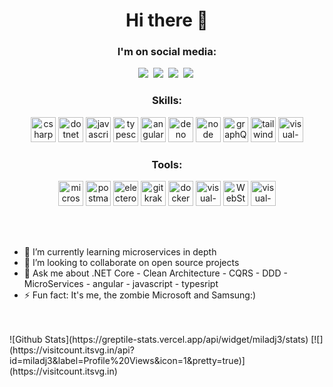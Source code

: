 
<!--
**miladj3/miladj3** is a ✨ _special_ ✨ repository because its `README.md` (this file) appears on your GitHub profile.

Here are some ideas to get you started:

- 🔭 I’m currently working on ...
- 🌱 I’m currently learning ...
- 👯 I’m looking to collaborate on ...
- 🤔 I’m looking for help with ...
- 💬 Ask me about ...
- 📫 How to reach me: ...
- 😄 Pronouns: ...
- ⚡ Fun fact: ...
-->

<h1 align="center">Hi there 👋</h1>

<h3 align="center">
   <strong>
     I'm on social media:
   </strong>
</h3>

<p align="center">
  <a href="https://t.me/"><img src="https://img.shields.io/badge/Telegram-0088cc?style=for-the-badge&logo=telegram&logoColor=white"/></a>&nbsp;
  <a href="https://www.linkedin.com/in/miladj3"><img src="https://img.shields.io/badge/LinkedIn-0077B5?style=for-the-badge&logo=linkedin&logoColor=white"/></a>&nbsp;
  <a href="https://twitter.com/miladjafari1"><img src="https://img.shields.io/badge/twitter-1DA1F2?style=for-the-badge&logo=twitter&logoColor=white"/></a>&nbsp;
  <a href="mailto:milad.jafari@live.com?subject=Mail From GitHub Profile"><img src="https://img.shields.io/badge/Microsoft_Outlook-0078D4?style=for-the-badge&logo=microsoft-outlook&logoColor=white"/></a>&nbsp;
</p>

<h3 align="center">
   <strong>
     Skills:
   </strong>
</h3>

<p align="center">
   
   <img src="https://img.shields.io/badge/C%23-239120?style=for-the-badge&logo=c-sharp&logoColor=white" alt="csharp" height="40" />
   <img src="https://img.shields.io/badge/.NET-512BD4?style=for-the-badge&logo=dotnet&logoColor=white" alt="dotnet" height="40" />
   <img src="https://img.shields.io/badge/JavaScript-323330?style=for-the-badge&logo=javascript&logoColor=F7DF1E" alt="javascript" height="40" />
   <img src="https://img.shields.io/badge/TypeScript-007ACC?style=for-the-badge&logo=typescript&logoColor=white" alt="typescript" height="40" />
   <img src="https://img.shields.io/badge/Angular-DD0031?style=for-the-badge&logo=angular&logoColor=white" alt="angular"  height="40" />
   <img src="https://img.shields.io/badge/Deno-white?style=for-the-badge&logo=deno&logoColor=464647" alt="deno" height="40" />
   <img src="https://img.shields.io/badge/Node.js-339933?style=for-the-badge&logo=nodedotjs&logoColor=white" alt="node" height="40" />
   <img src="https://img.shields.io/badge/GraphQl-E10098?style=for-the-badge&logo=graphql&logoColor=white" alt="graphQl" height="40" />
   <img src="https://img.shields.io/badge/Tailwind_CSS-38B2AC?style=for-the-badge&logo=tailwind-css&logoColor=white" alt="tailwind-css" height="40" />
   <img src="https://img.shields.io/badge/nestjs-%23E0234E.svg?style=for-the-badge&logo=nestjs&logoColor=white" alt="visual-studio-code" height="40" />
</p>

<h3 align="center">
   <strong>
     Tools:
   </strong>
</h3>

<p align="center">
  <img src="https://img.shields.io/badge/Microsoft-666666?style=for-the-badge&logo=microsoft&logoColor=white" alt="microsoft" height="40" />
  <img src="https://img.shields.io/badge/Postman-FF6C37?style=for-the-badge&logo=Postman&logoColor=white" alt="postman" height="40" />
  <img src="https://img.shields.io/badge/Electron-2B2E3A?style=for-the-badge&logo=electron&logoColor=9FEAF9" alt="electeron" height="40" />
  <img src="https://img.shields.io/badge/GitKraken-179287?style=for-the-badge&logo=GitKraken&logoColor=white" alt="gitkraken" height="40" />
  <img src="https://img.shields.io/badge/Docker-2CA5E0?style=for-the-badge&logo=docker&logoColor=white" alt="docker" height="40" />
  <img src="https://img.shields.io/badge/Visual_Studio-5C2D91?style=for-the-badge&logo=visual%20studio&logoColor=white" alt="visual-studio" height="40" />
  <img src="https://img.shields.io/badge/WebStorm-000000?style=for-the-badge&logo=WebStorm&logoColor=white" alt="WebStorm" height="40" />
  <img src="https://img.shields.io/badge/Visual_Studio_Code-0078D4?style=for-the-badge&logo=visual%20studio%20code&logoColor=white" alt="visual-studio-code" height="40" />
</p>
<br />
<br />
</p>

- 🌱 I’m currently learning microservices in depth 
- 👯 I’m looking to collaborate on open source projects
- 💬 Ask me about .NET Core - Clean Architecture - CQRS - DDD - MicroServices - angular - javascript - typesript
- ⚡ Fun fact: It's me, the zombie Microsoft and Samsung:)

<br />
<br />
![Github Stats](https://greptile-stats.vercel.app/api/widget/miladj3/stats)
[![](https://visitcount.itsvg.in/api?id=miladj3&label=Profile%20Views&icon=1&pretty=true)](https://visitcount.itsvg.in)
